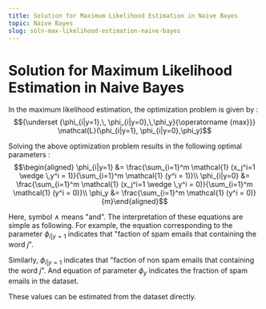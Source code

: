 ```yaml
---
title: Solution for Maximum Likelihood Estimation in Naive Bayes
topic: Naive Bayes
slug: soln-max-likelihood-estimation-naive-bayes
---
```


# Solution for Maximum Likelihood Estimation in Naive Bayes

In the maximum likelihood estimation, the optimization problem is given by :
$${\underset {\phi_{i|y=1},\, \phi_{i|y=0},\,\phi_y}{\operatorname {max}}} \mathcal{L}(\phi_{i|y=1}, \phi_{i|y=0},\phi_y)$$

Solving the above optimization problem results in the following optimal parameters :
$$\begin{aligned} \phi_{i|y=1} &= \frac{\sum_{i=1}^m \mathcal{1} (x_j^i=1 \wedge \,y^i = 1)}{\sum_{i=1}^m \mathcal{1} (y^i = 1)}\\
\phi_{i|y=0} &= \frac{\sum_{i=1}^m \mathcal{1} (x_j^i=1 \wedge \,y^i = 0)}{\sum_{i=1}^m \mathcal{1} (y^i = 0)}\\
\phi_y &= \frac{\sum_{i=1}^m \mathcal{1} (y^i = 0)}{m}\end{aligned}$$

Here, symbol $\wedge$ means "and". The interpretation of these equations are simple as following. For example, the equation corresponding to the parameter $\phi_{i|y=1}$ indicates that "faction of spam emails that containing the word $j$".

Similarly, $\phi_{i|y=1}$ indicates that "faction of non spam emails that containing the word $j$". And equation of parameter $\phi_y$ indicates the fraction of spam emails in the dataset.

These values can be estimated from the dataset directly.
